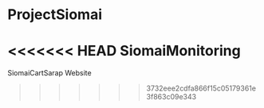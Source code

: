# ProjectSiomai
<<<<<<< HEAD
 SiomaiMonitoring
=======
SiomaiCartSarap Website
>>>>>>> 3732eee2cdfa866f15c05179361e3f863c09e343
